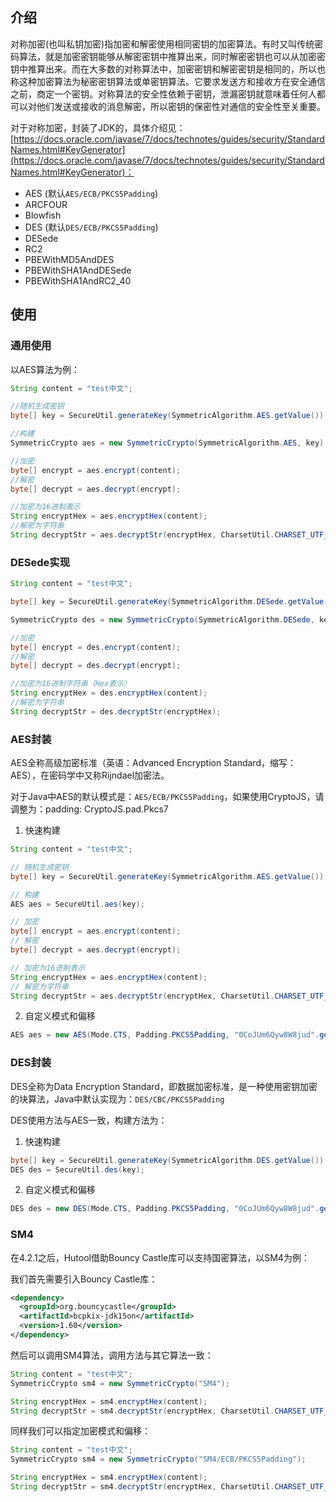 ## 介绍

对称加密(也叫私钥加密)指加密和解密使用相同密钥的加密算法。有时又叫传统密码算法，就是加密密钥能够从解密密钥中推算出来，同时解密密钥也可以从加密密钥中推算出来。而在大多数的对称算法中，加密密钥和解密密钥是相同的，所以也称这种加密算法为秘密密钥算法或单密钥算法。它要求发送方和接收方在安全通信之前，商定一个密钥。对称算法的安全性依赖于密钥，泄漏密钥就意味着任何人都可以对他们发送或接收的消息解密，所以密钥的保密性对通信的安全性至关重要。

对于对称加密，封装了JDK的，具体介绍见：[https://docs.oracle.com/javase/7/docs/technotes/guides/security/StandardNames.html#KeyGenerator](https://docs.oracle.com/javase/7/docs/technotes/guides/security/StandardNames.html#KeyGenerator)：

- AES (默认`AES/ECB/PKCS5Padding`)
- ARCFOUR
- Blowfish
- DES (默认`DES/ECB/PKCS5Padding`)
- DESede
- RC2
- PBEWithMD5AndDES
- PBEWithSHA1AndDESede
- PBEWithSHA1AndRC2_40

## 使用

### 通用使用
以AES算法为例：

```java
String content = "test中文";

//随机生成密钥
byte[] key = SecureUtil.generateKey(SymmetricAlgorithm.AES.getValue()).getEncoded();

//构建
SymmetricCrypto aes = new SymmetricCrypto(SymmetricAlgorithm.AES, key);

//加密
byte[] encrypt = aes.encrypt(content);
//解密
byte[] decrypt = aes.decrypt(encrypt);

//加密为16进制表示
String encryptHex = aes.encryptHex(content);
//解密为字符串
String decryptStr = aes.decryptStr(encryptHex, CharsetUtil.CHARSET_UTF_8);
```

### DESede实现

```java
String content = "test中文";

byte[] key = SecureUtil.generateKey(SymmetricAlgorithm.DESede.getValue()).getEncoded();

SymmetricCrypto des = new SymmetricCrypto(SymmetricAlgorithm.DESede, key);

//加密
byte[] encrypt = des.encrypt(content);
//解密
byte[] decrypt = des.decrypt(encrypt);

//加密为16进制字符串（Hex表示）
String encryptHex = des.encryptHex(content);
//解密为字符串
String decryptStr = des.decryptStr(encryptHex);
```

### AES封装

AES全称高级加密标准（英语：Advanced Encryption Standard，缩写：AES），在密码学中又称Rijndael加密法。

对于Java中AES的默认模式是：`AES/ECB/PKCS5Padding`，如果使用CryptoJS，请调整为：padding: CryptoJS.pad.Pkcs7

1. 快速构建

```java
String content = "test中文";

// 随机生成密钥
byte[] key = SecureUtil.generateKey(SymmetricAlgorithm.AES.getValue()).getEncoded();

// 构建
AES aes = SecureUtil.aes(key);

// 加密
byte[] encrypt = aes.encrypt(content);
// 解密
byte[] decrypt = aes.decrypt(encrypt);

// 加密为16进制表示
String encryptHex = aes.encryptHex(content);
// 解密为字符串
String decryptStr = aes.decryptStr(encryptHex, CharsetUtil.CHARSET_UTF_8);
```

2. 自定义模式和偏移

```java
AES aes = new AES(Mode.CTS, Padding.PKCS5Padding, "0CoJUm6Qyw8W8jud".getBytes(), "0102030405060708".getBytes());
```

### DES封装

DES全称为Data Encryption Standard，即数据加密标准，是一种使用密钥加密的块算法，Java中默认实现为：`DES/CBC/PKCS5Padding`

DES使用方法与AES一致，构建方法为：

1. 快速构建

```java
byte[] key = SecureUtil.generateKey(SymmetricAlgorithm.DES.getValue()).getEncoded();
DES des = SecureUtil.des(key);
```

2. 自定义模式和偏移

```java
DES des = new DES(Mode.CTS, Padding.PKCS5Padding, "0CoJUm6Qyw8W8jud".getBytes(), "01020304".getBytes());
```

### SM4

在4.2.1之后，Hutool借助Bouncy Castle库可以支持国密算法，以SM4为例：

我们首先需要引入Bouncy Castle库：

```xml
<dependency>
  <groupId>org.bouncycastle</groupId>
  <artifactId>bcpkix-jdk15on</artifactId>
  <version>1.60</version>
</dependency>
```

然后可以调用SM4算法，调用方法与其它算法一致：

```java
String content = "test中文";
SymmetricCrypto sm4 = new SymmetricCrypto("SM4");

String encryptHex = sm4.encryptHex(content);
String decryptStr = sm4.decryptStr(encryptHex, CharsetUtil.CHARSET_UTF_8);//test中文
```

同样我们可以指定加密模式和偏移：

```java
String content = "test中文";
SymmetricCrypto sm4 = new SymmetricCrypto("SM4/ECB/PKCS5Padding");

String encryptHex = sm4.encryptHex(content);
String decryptStr = sm4.decryptStr(encryptHex, CharsetUtil.CHARSET_UTF_8);//test中文
```